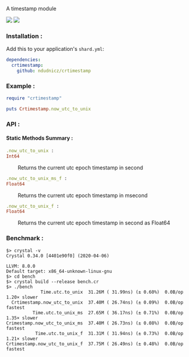 A timestamp module

![](https://img.shields.io/badge/version-0.2.0-blue.svg?style=for-the-badge)
![](https://img.shields.io/badge/crystal--lang-0.35.0-black.svg?style=for-the-badge)

### Installation :
Add this to your application's `shard.yml`:
```yaml
dependencies:
  crtimestamp:
    github: ndudnicz/crtimestamp
```

### Example :
```ruby
require "crtimestamp"

puts Crtimestamp.now_utc_to_unix
```

### API :
#### Static Methods Summary :

```ruby
.now_utc_to_unix :
Int64
```
&nbsp;&nbsp;&nbsp;&nbsp;&nbsp;&nbsp;&nbsp;&nbsp;Returns the current utc epoch timestamp in second

```ruby
.now_utc_to_unix_ms_f :
Float64
```
&nbsp;&nbsp;&nbsp;&nbsp;&nbsp;&nbsp;&nbsp;&nbsp;Returns the current utc epoch timestamp in msecond

```ruby
.now_utc_to_unix_f :
Float64
```
&nbsp;&nbsp;&nbsp;&nbsp;&nbsp;&nbsp;&nbsp;&nbsp;Returns the current utc epoch timestamp in second as Float64

### Benchmark :
```shell
$> crystal -v
Crystal 0.34.0 [4401e90f0] (2020-04-06)

LLVM: 8.0.0
Default target: x86_64-unknown-linux-gnu
$> cd bench
$> crystal build --release bench.cr
$> ./bench
             Time.utc.to_unix  31.26M ( 31.99ns) (± 0.60%)  0.0B/op   1.20× slower
  Crtimestamp.now_utc_to_unix  37.40M ( 26.74ns) (± 0.09%)  0.0B/op        fastest
          Time.utc.to_unix_ms  27.65M ( 36.17ns) (± 0.71%)  0.0B/op   1.35× slower
Crimestamp.now_utc_to_unix_ms  37.40M ( 26.73ns) (± 0.08%)  0.0B/op        fastest
           Time.utc.to_unix_f  31.31M ( 31.94ns) (± 0.73%)  0.0B/op   1.21× slower
Crtimestamp.now_utc_to_unix_f  37.75M ( 26.49ns) (± 0.48%)  0.0B/op        fastest
```
